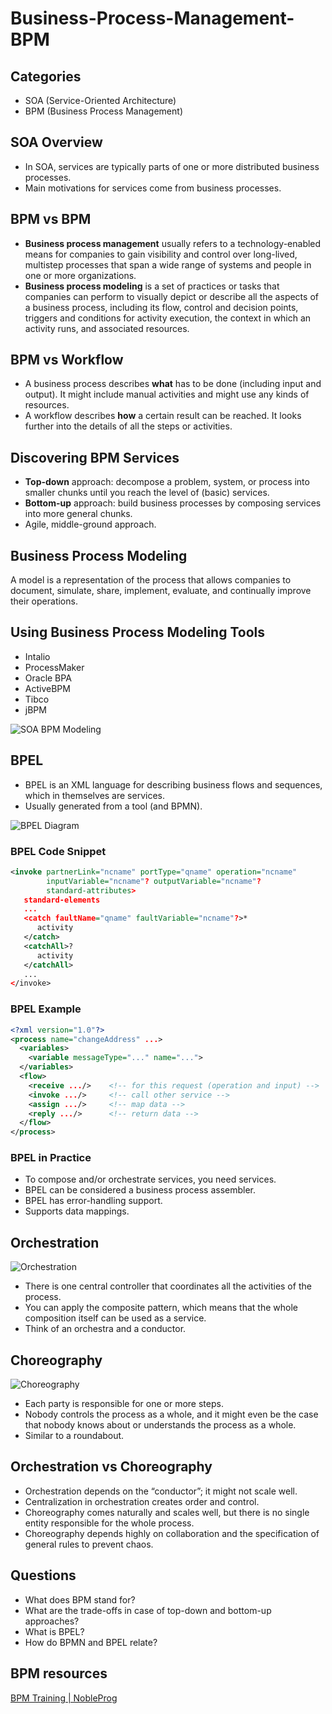 # Business-Process-Management-BPM
## Categories
- SOA (Service-Oriented Architecture)
- BPM (Business Process Management)

## SOA Overview

- In SOA, services are typically parts of one or more distributed business processes.
- Main motivations for services come from business processes.

## BPM vs BPM

- **Business process management** usually refers to a technology-enabled means for companies to gain visibility and control over long-lived, multistep processes that span a wide range of systems and people in one or more organizations.
- **Business process modeling** is a set of practices or tasks that companies can perform to visually depict or describe all the aspects of a business process, including its flow, control and decision points, triggers and conditions for activity execution, the context in which an activity runs, and associated resources.

## BPM vs Workflow

- A business process describes **what** has to be done (including input and output). It might include manual activities and might use any kinds of resources.
- A workflow describes **how** a certain result can be reached. It looks further into the details of all the steps or activities.

## Discovering BPM Services

- **Top-down** approach: decompose a problem, system, or process into smaller chunks until you reach the level of (basic) services.
- **Bottom-up** approach: build business processes by composing services into more general chunks.
- Agile, middle-ground approach.

## Business Process Modeling

A model is a representation of the process that allows companies to document, simulate, share, implement, evaluate, and continually improve their operations.

## Using Business Process Modeling Tools

- Intalio
- ProcessMaker
- Oracle BPA
- ActiveBPM
- Tibco
- jBPM

![SOA BPM Modeling](Soa-bpm-modeling.jpg)

## BPEL

- BPEL is an XML language for describing business flows and sequences, which in themselves are services.
- Usually generated from a tool (and BPMN).

![BPEL Diagram](Soa-bpel.png)

### BPEL Code Snippet

```xml
<invoke partnerLink="ncname" portType="qname" operation="ncname"
        inputVariable="ncname"? outputVariable="ncname"?
        standard-attributes>
   standard-elements
   ...
   <catch faultName="qname" faultVariable="ncname"?>*
      activity
   </catch>
   <catchAll>?
      activity
   </catchAll>
   ...
</invoke>
````

### BPEL Example

```xml
<?xml version="1.0"?>
<process name="changeAddress" ...>
  <variables>
    <variable messageType="..." name="...">
  </variables>
  <flow>
    <receive .../>    <!-- for this request (operation and input) -->
    <invoke .../>     <!-- call other service -->
    <assign .../>     <!-- map data -->
    <reply .../>      <!-- return data -->
  </flow>
</process>
```

### BPEL in Practice

* To compose and/or orchestrate services, you need services.
* BPEL can be considered a business process assembler.
* BPEL has error-handling support.
* Supports data mappings.

## Orchestration

![Orchestration](Soa-orchestration.png)

* There is one central controller that coordinates all the activities of the process.
* You can apply the composite pattern, which means that the whole composition itself can be used as a service.
* Think of an orchestra and a conductor.

## Choreography

![Choreography](Soa-choreography.png)

* Each party is responsible for one or more steps.
* Nobody controls the process as a whole, and it might even be the case that nobody knows about or understands the process as a whole.
* Similar to a roundabout.

## Orchestration vs Choreography

* Orchestration depends on the “conductor”; it might not scale well.
* Centralization in orchestration creates order and control.
* Choreography comes naturally and scales well, but there is no single entity responsible for the whole process.
* Choreography depends highly on collaboration and the specification of general rules to prevent chaos.

## Questions

* What does BPM stand for?
* What are the trade-offs in case of top-down and bottom-up approaches?
* What is BPEL?
* How do BPMN and BPEL relate?

## BPM resources

[BPM Training | NobleProg](https://www.nobleprog.cz/en/bpm-training)
